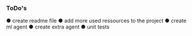 ### ToDo's

 ● create readme file
 ● add more used ressources to the project
 ● create ml agent
 ● create extra agent
 ● unit tests